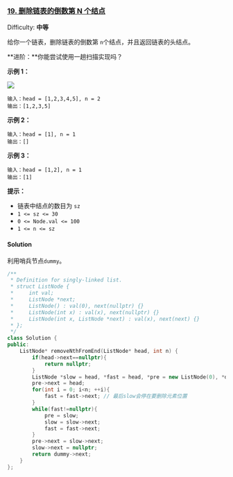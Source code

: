 ### [19\. 删除链表的倒数第 N 个结点](https://leetcode-cn.com/problems/remove-nth-node-from-end-of-list/)

Difficulty: **中等**


给你一个链表，删除链表的倒数第 `n`个结点，并且返回链表的头结点。

**进阶：**你能尝试使用一趟扫描实现吗？

**示例 1：**

![](https://assets.leetcode.com/uploads/2020/10/03/remove_ex1.jpg)

```
输入：head = [1,2,3,4,5], n = 2
输出：[1,2,3,5]
```

**示例 2：**

```
输入：head = [1], n = 1
输出：[]
```

**示例 3：**

```
输入：head = [1,2], n = 1
输出：[1]
```

**提示：**

*   链表中结点的数目为 `sz`
*   `1 <= sz <= 30`
*   `0 <= Node.val <= 100`
*   `1 <= n <= sz`


#### Solution

利用哨兵节点`dummy`。

```cpp
​/**
 * Definition for singly-linked list.
 * struct ListNode {
 *     int val;
 *     ListNode *next;
 *     ListNode() : val(0), next(nullptr) {}
 *     ListNode(int x) : val(x), next(nullptr) {}
 *     ListNode(int x, ListNode *next) : val(x), next(next) {}
 * };
 */
class Solution {
public:
    ListNode* removeNthFromEnd(ListNode* head, int n) {
        if(head->next==nullptr){
            return nullptr;
        }
        ListNode *slow = head, *fast = head, *pre = new ListNode(0), *dummy = pre;
        pre->next = head;
        for(int i = 0; i<n; ++i){
            fast = fast->next; // 最后slow会停在要删除元素位置
        }
        while(fast!=nullptr){
            pre = slow;
            slow = slow->next;
            fast = fast->next;
        }
        pre->next = slow->next;
        slow->next = nullptr;
        return dummy->next;
    }
};
```
